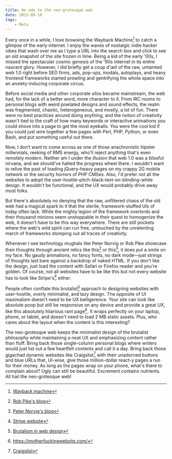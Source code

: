 ```yaml
---
title: An ode to the neo-grotesque web
date: 2023-09-18
tags:
    - Meta
---
```


Every once in a while, I love browsing the Wayback Machine[^1] to catch a glimpse of the
early internet. I enjoy the waves of nostalgic indie hacker vibes that wash over me as I
type a URL into the search box and click to see an old snapshot of the site frozen in time.
Being a kid of the early '00s, I missed the spectacular cosmic genesis of the '90s internet
in its entire nascent glory. However, I did briefly get a coup d'œil of the raw, untainted
web 1.0 right before SEO firms, ads, pop-ups, modals, autoplays, and heavy frontend
frameworks started prowling and gentrifying the whole space into an anxiety-inducing
corporate circus.

Before social media and other corporate silos became mainstream, the web had, for the lack
of a better word, more character to it. From IRC rooms to personal blogs with weird
pixelated designs and sound effects, the realm was fragmented, chaotic, heterogeneous, and
mostly, a lot of fun. There were no best practices around doing anything, and the notion of
creativity wasn't tied to the craft of how many keywords or interactive animations you could
shove into a page to get the most eyeballs. You were the cool kid if you could just wire
together a few pages with Perl, PHP, Python, or even Bash, and put something useful out
there.

Now, I don’t want to come across as one of those anachronistic hipster millennials, reeking
of RMS energy, who'll reject anything that's even remotely modern. Neither am I under the
illusion that web 1.0 was a blissful nirvana, and we should've halted the progress wheel
there. I wouldn't want to relive the past of loading jQuery-heavy pages on my crappy 2G
mobile network or the security horrors of PHP CMSes. Also, I'd prefer not all the websites
to adopt the user-hostile-pitch-black-text-on-blinding-white design. It wouldn't be
functional, and the UX would probably drive away most folks.

But there's absolutely no denying that the raw, unfiltered chaos of the old web had a
magical spark to it that the sterile, framework-stuffed UIs of today often lack. While the
mighty legion of the framework overlords and their thousand minions seem unstoppable in
their quest to homogenize the web, it doesn't have to be this way everywhere. There are
still pockets where the web's wild spirit can run free, untouched by the unrelenting march
of frameworks stomping out all traces of creativity.

Whenever I see technology mughals like Peter Norvig or Rob Pike showcase their thoughts
through ancient relics like this[^2] or this[^3], it does put a smile on
my face. No gaudy animations, no fancy fonts, no dark mode—just strings of thoughts laid
bare against a backdrop of naked HTML. If you don't like the design, just load the content
with Safari or Firefox reader and you're golden. Of course, not all websites have to be like
this but not every website has to look like Stripe's[^4] either.

People often conflate this brutalist[^5] approach to designing websites with user-hostile,
overly minimalist, and lazy design. The opposite of UI maximalism doesn't need to be
UX belligerence. Your site can look like absolute poop but still be responsive on any device
and provide a great UX, like this absolutely hilarious rant page[^6]. It wraps perfectly on
your laptop, phone, or tablet, and doesn't need to load 2 MB static assets. Plus, who cares
about the layout when the content is this interesting?

The neo-grotesque web keeps the minimalist design of the brutalist philosophy while
maintaining a neat UX and emphasizing content rather than fluff. Bring back those
single-column personal blogs where writers would just list out a few heartfelt contents and
call it a day. Bring back those gigachad dynamic websites like Craigslist[^7] with their
unadorned buttons and blue URLs that, UI-wise, give those million-dollar react-y pages a run
for their money. As long as the pages wrap on your phone, what's there to complain about?
Ugly can still be beautiful. Excrement contains nutrients. All hail the neo-grotesque web!

[^1]: [Wayback machine](http://web.archive.org/)
[^2]: [Rob Pike's blog](https://commandcenter.blogspot.com/)
[^3]: [Peter Norvig's blog](https://www.norvig.com/)
[^4]: [Stripe website](https://stripe.com/)
[^5]: [Brutalism in web design](https://designlab.com/blog/examples-brutalism-in-web-design/)
[^6]: https://motherfuckingwebsite.com/
[^7]: [Craigslist](https://www.craigslist.org/about/sites)
